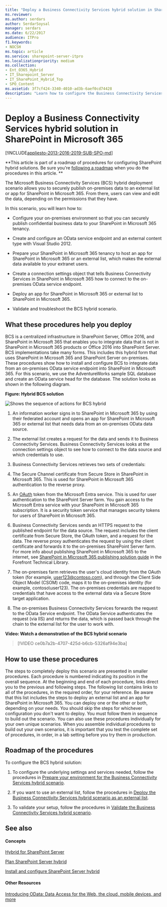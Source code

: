```yaml
---
title: "Deploy a Business Connectivity Services hybrid solution in SharePoint"
ms.reviewer: 
ms.author: serdars
author: SerdarSoysal
manager: serdars
ms.date: 6/22/2017
audience: ITPro
f1.keywords:
- NOCSH
ms.topic: article
ms.service: sharepoint-server-itpro
ms.localizationpriority: medium
ms.collection:
- Ent_O365_Hybrid
- IT_Sharepoint_Server
- IT_SharePoint_Hybrid_Top
- SPO_Content
ms.assetid: 3f7cf424-3340-4010-ad3b-6aef0cd74428
description: "Learn how to configure the Business Connectivity Services (BCS) hybrid scenario to access on-premises data through SharePoint in Microsoft 365."
---
```


# Deploy a Business Connectivity Services hybrid solution in SharePoint in Microsoft 365

[!INCLUDE[appliesto-2013-2016-2019-SUB-SPO-md](../includes/appliesto-2013-2016-2019-SUB-SPO-md.md)]
  
 **This article is part of a roadmap of procedures for configuring SharePoint hybrid solutions. Be sure you're [following a roadmap](configuration-roadmaps.md) when you do the procedures in this article. **
  
The Microsoft Business Connectivity Services (BCS) hybrid deployment scenario allows you to securely publish on-premises data to an external list or app for SharePoint in Microsoft 365. From there, users can view and edit the data, depending on the permissions that they have.
  
In this scenario, you will learn how to:
  
- Configure your on-premises environment so that you can securely publish confidential business data to your SharePoint in Microsoft 365 tenancy.
    
- Create and configure an OData service endpoint and an external content type with Visual Studio 2012.
    
- Prepare your SharePoint in Microsoft 365 tenancy to host an app for SharePoint in Microsoft 365 or an external list, which makes the external data available to your extranet users.
    
- Create a connection settings object that tells Business Connectivity Services in SharePoint in Microsoft 365 how to connect to the on-premises OData service endpoint.
    
- Deploy an app for SharePoint in Microsoft 365 or external list to SharePoint in Microsoft 365.
    
- Validate and troubleshoot the BCS hybrid scenario.
    
    
## What these procedures help you deploy
<a name="section2"> </a>

 BCS is a centralized infrastructure in SharePoint Server, Office 2016, and SharePoint in Microsoft 365 that enables you to integrate data that is not in SharePoint in Microsoft 365 products or Office 2016 into SharePoint Server. BCS implementations take many forms. This includes this hybrid form that uses SharePoint in Microsoft 365 and SharePoint Server on-premises. These procedures show how to install and configure BCS to integrate data from an on-premises OData service endpoint into SharePoint in Microsoft 365. For this scenario, we use the AdventureWorks sample SQL database and create an OData service head for the database. The solution looks as shown in the following diagram. 
  
**Figure: Hybrid BCS solution**

![Shows the sequence of actions for BCS hybrid](../media/BCSHybridDiagram.jpg)
  
1. An information worker signs in to SharePoint in Microsoft 365 by using their federated account and opens an app for SharePoint in Microsoft 365 or external list that needs data from an on-premises OData data source.
    
2. The external list creates a request for the data and sends it to Business Connectivity Services. Business Connectivity Services looks at the connection settings object to see how to connect to the data source and which credentials to use.
    
3. Business Connectivity Services retrieves two sets of credentials:
    
1. The Secure Channel certificate from Secure Store in SharePoint in Microsoft 365. This is used for SharePoint in Microsoft 365 authentication to the reverse proxy. 
    
2. An [OAuth](https://go.microsoft.com/fwlink/?LinkID=214783) token from the Microsoft Entra service. This is used for user authentication to the SharePoint Server farm. You gain access to the Microsoft Entra service with your SharePoint in Microsoft 365 subscription. It is a security token service that manages security tokens for users of SharePoint in Microsoft 365. 
    
4. Business Connectivity Services sends an HTTPS request to the published endpoint for the data source. The request includes the client certificate from Secure Store, the OAuth token, and a request for the data. The reverse proxy authenticates the request by using the client certificate and forwards it to the on-premises SharePoint Server farm. For more info about publishing SharePoint in Microsoft 365 to the internet, see [SharePoint in Microsoft 365 publishing solution guide](/previous-versions/tn-archive/dd857299(v=technet.10)) in the Forefront Technical Library. 
    
5. The on-premises farm retrieves the user's cloud identity from the OAuth token (for example, user123@contoso.com), and through the Client Side Object Model (CSOM) code, maps it to the on-premises identity (for example, contoso\user123). The on-premises credentials are mapped to credentials that have access to the external data via a Secure Store target application. 
    
6. The on-premises Business Connectivity Services forwards the request to the OData Service endpoint. The OData Service authenticates the request (via IIS) and returns the data, which is passed back through the chain to the external list for the user to work with. 
    
**Video: Watch a demonstration of the BCS hybrid scenario**

> [!VIDEO ce0b7a2b-4707-425d-b6cb-5326af94e3ba]

## How to use these procedures
<a name="section3"> </a>

The steps to completely deploy this scenario are presented in smaller procedures. Each procedure is numbered indicating its position in the overall sequence. At the beginning and end of each procedure, links direct you to the previous and following steps. The following list contains links to all of the procedures, in the required order, for your reference. Be aware that this list includes the steps to deploy an external list and an app for SharePoint in Microsoft 365. You can deploy one or the other or both, depending on your needs. You should skip the steps for whichever configuration you don't want to deploy. You must follow them in sequence to build out the scenario. You can also use these procedures individually for your own unique scenarios. When you assemble individual procedures to build out your own scenarios, it is important that you test the complete set of procedures, in order, in a lab setting before you try them in production.
  
## Roadmap of the procedures
<a name="section4"> </a>

To configure the BCS hybrid solution:
  
1. To configure the underlying settings and services needed, follow the procedures in [Prepare your environment for the Business Connectivity Services hybrid scenario](prepare-your-environment.md). 
    
2. If you want to use an external list, follow the procedures in [Deploy the Business Connectivity Services hybrid scenario as an external list](deploy-the-hybrid-scenario-as-an-external-list.md).
    
3. To validate your setup, follow the procedures in [Validate the Business Connectivity Services hybrid scenario](validate-the-hybrid-scenario.md). 
    
## See also
<a name="section4"> </a>

#### Concepts

[Hybrid for SharePoint Server](hybrid.md)
  
[Plan SharePoint Server hybrid](plan-sharepoint-server-hybrid.md)
  
[Install and configure SharePoint Server hybrid](install-and-configure-sharepoint-server-hybrid.md)
#### Other Resources

[Introducing OData: Data Access for the Web, the cloud, mobile devices, and more](/dotnet/framework/wcf/)
